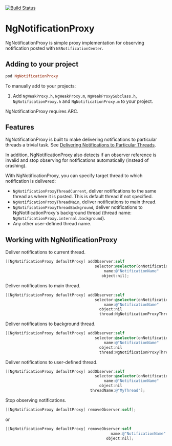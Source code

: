[![Build Status](https://travis-ci.org/meiwin/NgNotificationProxy.svg)](https://travis-ci.org/meiwin/NgNotificationProxy)

# NgNotificationProxy

NgNotificationProxy is simple proxy implementation for observing notification posted with `NSNotificationCenter`.

## Adding to your project

```ruby
pod NgNotificationProxy
```

To manually add to your projects:

1. Add `NgWeakProxy.h`, `NgWeakProxy.m`, `NgWeakProxySubclass.h`, `NgNotificationProxy.h` and `NgNotificationProxy.m` to your project.

NgNotificationProxy requires ARC.

## Features

NgNotificationProxy is built to make delivering notifications to particular threads a trivial task.
See [Delivering Notifications to Particular Threads](https://developer.apple.com/library/ios/documentation/Cocoa/Conceptual/Notifications/Articles/Threading.html#//apple_ref/doc/uid/20001289-CEGJFDFG).

In addition, NgNotificationProxy also detects if an observer reference is invalid and stop observing for notifications automatically (instead of crashing).

With NgNotificationProxy, you can specify target thread to which notification is delivered:
- `NgNotificationProxyThreadCurrent`, deliver notifications to the same thread as where it is posted. This is default thread if not specified.
- `NgNotificationProxyThreadMain`, deliver notifications to main thread.
- `NgNotificationProxyThreadBackground`, deliver notifications to NgNotificationProxy's background thread (thread name: `NgNotificationProxy.internal.background`).
- Any other user-defined thread name.

## Working with NgNotificationProxy

Deliver notifications to current thread.

```objective-c
[[NgNotificationProxy defaultProxy] addObserver:self 
                                       selector:@selector(onNotification:) 
                                           name:@"NotificationName" 
                                          object:nil];
```

Deliver notifications to main thread.

```objective-c
[[NgNotificationProxy defaultProxy] addObserver:self 
                                       selector:@selector(onNotification:) 
                                           name:@"NotificationName" 
                                         object:nil 
                                         thread:NgNotificationProxyThreadMain];
```

Deliver notifications to background thread.

```objective-c
[[NgNotificationProxy defaultProxy] addObserver:self 
                                       selector:@selector(onNotification:) 
                                           name:@"NotificationName" 
                                         object:nil 
                                         thread:NgNotificationProxyThreadBackground];
```

Deliver notifications to user-defined thread.

```objective-c
[[NgNotificationProxy defaultProxy] addObserver:self 
                                       selector:@selector(onNotification:) 
                                           name:@"NotificationName" 
                                         object:nil 
                                     threadName:@"MyThread"];
```

Stop observing notifications.

```objective-c
[[NgNotificationProxy defaultProxy] removeObserver:self];
```

or

```objective-c
[[NgNotificationProxy defaultProxy] removeObserver:self 
                                              name:@"NotificationName" 
                                            object:nil];
```
